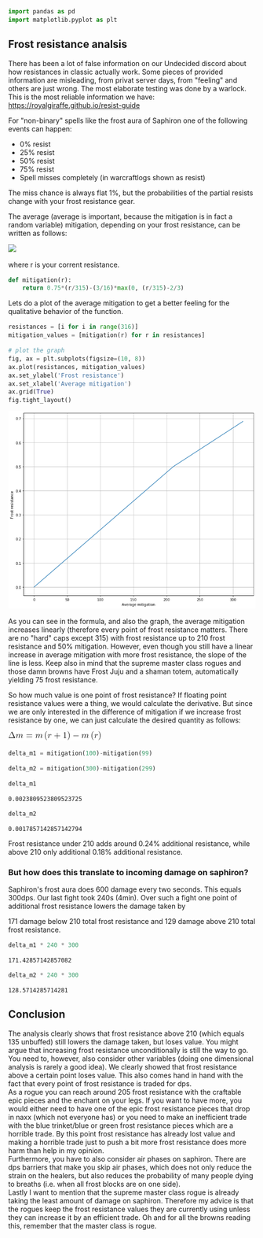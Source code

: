 ```python
import pandas as pd
import matplotlib.pyplot as plt
```

## Frost resistance analsis

There has been a lot of false information on our Undecided discord about how resistances in classic actually work. Some pieces of provided information are misleading, from privat server days, from "feeling" and others are just wrong. The most elaborate testing was done by a warlock. This is the most reliable information we have:
https://royalgiraffe.github.io/resist-guide

For "non-binary" spells like the frost aura of Saphiron one of the following events can happen: <br />
<ul>
    <li>0% resist</li>
    <li>25% resist</li>
    <li>50% resist</li>
    <li>75% resist</li>
    <li>Spell misses completely (in warcraftlogs shown as resist)</li>
</ul>
The miss chance is always flat 1%, but the probabilities of the partial resists change with your frost resistance gear.

The average (average is important, because the mitigation is in fact a random variable) mitigation, depending on your frost resistance, can be written as follows:

<img src="https://render.githubusercontent.com/render/math?math=m\left(r\right) = 0.75 * \frac{r}{315} - \frac{3}{16} * \max\left(0, \frac{r}{315} - \frac{2}{3}\right)">

where r is your corrent resistance.


```python
def mitigation(r):
    return 0.75*(r/315)-(3/16)*max(0, (r/315)-2/3)
```

Lets do a plot of the average mitigation to get a better feeling for the qualitative behavior of the function.


```python
resistances = [i for i in range(316)]
mitigation_values = [mitigation(r) for r in resistances]
```


```python
# plot the graph
fig, ax = plt.subplots(figsize=(10, 8))
ax.plot(resistances, mitigation_values)
ax.set_ylabel('Frost resistance')
ax.set_xlabel('Average mitigation')
ax.grid(True)
fig.tight_layout()
```


![png](output_10_0.png)


As you can see in the formula, and also the graph, the average mitigation increases linearly (therefore every point of frost resistance matters. There are no "hard" caps except 315) with frost resistance up to 210 frost resistance and 50% mitigation. 
However, even though you still have a linear increase in average mitigation with more frost resistance, the slope of the line is less. Keep also in mind that the supreme master class rogues and those damn browns have Frost Juju and a shaman totem, automatically yielding 75 frost resistance. 

So how much value is one point of frost resistance? If floating point resistance values were a thing, we would calculate the derivative. But since we are only interested in the difference of mitigation if we increase frost resistance by one, we can just calculate the desired quantity as follows: 

<img src="CodeCogsEqn.gif">

```python
delta_m1 = mitigation(100)-mitigation(99)
```


```python
delta_m2 = mitigation(300)-mitigation(299)
```


```python
delta_m1
```




    0.0023809523809523725




```python
delta_m2
```




    0.0017857142857142794



Frost resistance under 210 adds around 0.24% additional resistance, while above 210 only additional 0.18% additional resistance.

### But how does this translate to incoming damage on saphiron?

Saphiron's frost aura does 600 damage every two seconds. This equals 300dps. 
Our last fight took 240s (4min). Over such a fight one point of additional frost resistance lowers the damage taken by

171 damage below 210 total frost resistance and 129 damage above 210 total frost resistance. 


```python
delta_m1 * 240 * 300
```




    171.42857142857082




```python
delta_m2 * 240 * 300
```




    128.5714285714281



## Conclusion

The analysis clearly shows that frost resistance above 210 (which equals 135 unbuffed) still lowers the damage taken, but loses value.
You might argue that increasing frost resistance unconditionally is still the way to go. You need to, however, also consider other variables (doing one dimensional analysis is rarely a good idea).
We clearly showed that frost resistance above a certain point loses value. This also comes hand in hand with the fact that every point of frost resistance is traded for dps.<br />
As a rogue you can reach around 205 frost resistance with the craftable epic pieces and the enchant on your legs. If you want to have more, you would either need to have one of the epic frost resistance pieces that drop in naxx (which not everyone has) or you need to make an inefficient trade with the blue trinket/blue or green frost resistance pieces which are a horrible trade. By this point frost resistance has already lost value and making a horrible trade just to push a bit more frost resistance does more harm than help in my opinion. <br />
Furthermore, you have to also consider air phases on saphiron. There are dps barriers that make you skip air phases, which does not only reduce the strain on the healers, but also reduces the probability of many people dying to breaths (i.e. when all frost blocks are on one side). <br />
Lastly I want to mention that the supreme master class rogue is already taking the least amount of damage on saphiron. Therefore my advice is that the rogues keep the frost resistance values they are currently using unless they can increase it by an efficient trade. Oh and for all the browns reading this, remember that the master class is rogue.
